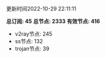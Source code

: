 更新时间2022-10-29 22:11:11

**总订阅: 45**
**总节点: 2333**
**有效节点: 416**
- v2ray节点: 245
- ss节点: 132
- trojan节点: 39
